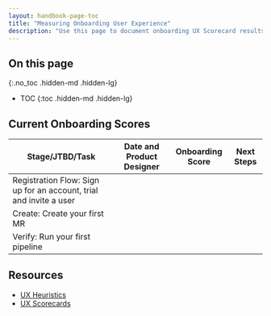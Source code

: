 ```yaml
---
layout: handbook-page-toc
title: "Measuring Onboarding User Experience"
description: "Use this page to document onboarding UX Scorecard results."
---
```


## On this page
{:.no_toc .hidden-md .hidden-lg}

- TOC
{:toc .hidden-md .hidden-lg}


 ## Current Onboarding Scores


 | Stage/JTBD/Task | Date and Product Designer | Onboarding Score | Next Steps |
 | ---       | ---  |              --- |        --- |
 | Registration Flow: Sign up for an account, trial and invite a user | | |
 | Create: Create your first MR | | |
 | Verify: Run your first pipeline | | |


## Resources
* [UX Heuristics](https://about.gitlab.com/handbook/product/ux/heuristics/)
* [UX Scorecards](https://about.gitlab.com/handbook/product/ux/ux-scorecards/)
